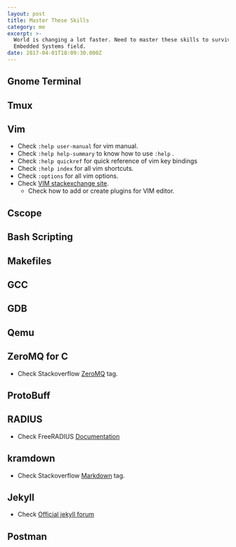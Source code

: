 ```yaml
---
layout: post
title: Master These Skills
category: me
excerpt: >-
  World is changing a lot faster. Need to master these skills to survive in
  Embedded Systems field.
date: 2017-04-01T18:09:30.000Z
---
```

## Gnome Terminal
## Tmux
## Vim
* Check `:help user-manual` for vim manual.
* Check `:help help-summary` to know how to use `:help` .
* Check `:help quickref` for quick reference of vim key bindings
* Check `:help index` for all vim shortcuts. 
* Check `:options` for all vim options. 
* Check [VIM stackexchange site](http://vi.stackexchange.com/).
	* Check how to add or create plugins for VIM editor. 

## Cscope
## Bash Scripting
## Makefiles
## GCC
## GDB
## Qemu
## ZeroMQ for C
* Check Stackoverflow [ZeroMQ](https://stackoverflow.com/questions/tagged/zeromq) tag.

## ProtoBuff
## RADIUS
* Check FreeRADIUS [Documentation](http://wiki.freeradius.org/Home#documentation)

## kramdown
* Check Stackoverflow [Markdown](http://stackoverflow.com/questions/tagged/markdown) tag.

## Jekyll
* Check [Official jekyll forum](https://talk.jekyllrb.com/)

## Postman
